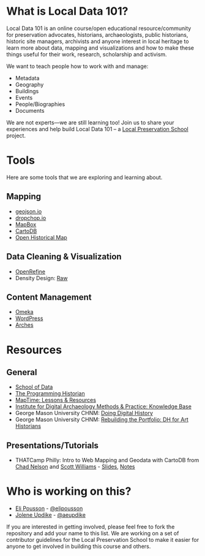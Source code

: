 # What is Local Data 101?

Local Data 101 is an online course/open educational resource/community for preservation advocates, historians, archaeologists, public historians, historic site managers, archivists and anyone interest in local heritage to learn more about data, mapping and visualizations and how to make these things useful for their work, research, scholarship and activism.

We want to teach people how to work with and manage:

- Metadata
- Geography
- Buildings
- Events
- People/Biographies
- Documents

We are not experts—we are still learning too! Join us to share your experiences and help build Local Data 101 – a [Local Preservation School](http://localpreservation.github.io/) project.

# Tools

Here are some tools that we are exploring and learning about.

## Mapping

- [geojson.io](http://geojson.io/)
- [dropchop.io](http://dropchop.io/)
- [MapBox](http://mapbox.com)
- [CartoDB](http://cartodb.com)
- [Open Historical Map](http://wiki.openstreetmap.org/wiki/Open_Historical_Map)
 
## Data Cleaning & Visualization

- [OpenRefine](http://openrefine.org/)
- Density Design: [Raw](http://raw.densitydesign.org/)

## Content Management 

- [Omeka](http://omeka.org)
- [WordPress](http://wordpress.org)
- [Arches](http://www.archesproject.org/) 

# Resources

## General

- [School of Data](http://schoolofdata.org)
- [The Programming Historian](http://programminghistorian.org)
- [MapTime: Lessons & Resources](http://maptime.io/lessons-resources/)
- [Institute for Digital Archaeology Methods & Practice: Knowledge Base](http://digitalarchaeology.msu.edu/kb/)
- George Mason University CHNM: [Doing Digital History](http://history2014.doingdh.org/)
- George Mason University CHNM: [Rebuilding the Portfolio: DH for Art Historians](http://arthistory2014.doingdh.org/)

## Presentations/Tutorials

- THATCamp Philly: Intro to Web Mapping and Geodata with CartoDB from [Chad Nelson](http:twitter.com/bibliotechy) and [Scott Williams](http://twitter.com/moltude) - [Slides](http://bibliotechy.github.io/cartodb/#/), [Notes](https://docs.google.com/document/d/1QEptlrMKfR9TzklhcWmt33TExxv6sq228pKjmjAu7A0/edit)

# Who is working on this?

- [Eli Pousson](http://github.com/elipousson) - [@elipousson](http://twitter.com/elipousson)
- [Jolene Updike](http://github.com/aejolene) - [@aeupdike](http://twitter.com/aejolene)

If you are interested in getting involved, please feel free to fork the repository and add your name to this list. We are working on a set of contributor guidelines for the Local Preservation School to make it easier for anyone to get involved in building this course and others.
